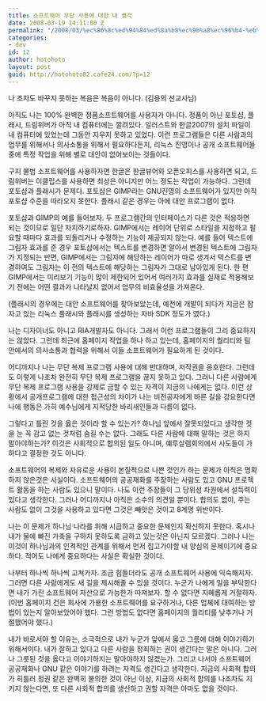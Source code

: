 ```yaml
---
title: 소프트웨어 무단 사용에 대한 내 생각
date: 2008-03-19 14:11:00 Z
permalink: "/2008/03/%ec%86%8c%ed%94%84%ed%8a%b8%ec%9b%a8%ec%96%b4-%eb%ac%b4%eb%8b%a8-%ec%82%ac%ec%9a%a9%ec%97%90-%eb%8c%80%ed%95%9c-%eb%82%b4-%ec%83%9d%ea%b0%81/"
categories:
- dev
id: 12
author: hotohoto
layout: post
guid: http://hotohoto82.cafe24.com/?p=12
---
```


나 조차도 바꾸지 못하는 복음은 복음이 아니다. (김용의 선교사님)

아직도 나는 100% 완벽한 정품소프트웨어를 사용자가 아니다. 정품이 아닌 포토샵, 플래시, 드림위버가 아직 내 컴퓨터에는 깔려있다. 일러스트와 한글2007의 설치 파일이 내 컴퓨터에 있었는데 그동안 지우지 못하고 있었다. 이런 프로그램들은 다른 사람과의 업무를 위해서나 의사소통을 위해서 필요하다든지, 리눅스 진영이나 공개 소프트웨어들 중에 특정 작업을 위해 별로 대안이 없어보이는 것들이다.

구지 불법 소프트웨어를 사용하자면 한글은 한글뷰어와 오픈오피스를 사용하면 되고, 드림위버는 이클립스를 사용하면 최상은 아니지만 어느 정도는 작업이 가능하다. 그런데 포토샵과 플래시가 문제다. 포토샵은 GIMP라는 GNU진영의 소프트웨어가 있지만 아직 포토샵 수준을 따라오지 못한다. 플래시 같은 경우는 아에 대안 프로그램이 없다.

포토샵과 GIMP의 예를 들어보자. 두 프로그램간의 인터페이스가 다른 것은 적응하면 되는 것이므로 일단 차치하기로하자. GIMP에서는 레이어 단위로 스타일을 지정하고 필요할 때마다 효과를 되돌리거나 수정하는 기능이 제공되지 않는다. 예를 들어 텍스트에 그림자 효과를 준 경우 포토샵에서는 텍스트를 변경하면 알아서 변경된 텍스트에 그림자가 지정되는 반면, GIMP에서는 그림자에 해당하는 레이어가 따로 생겨서 텍스트를 변경하여도 그림자는 이 전의 텍스트에 해당하는 그림자가 그대로 남아있게 된다. 한 편 GIMP에서는 미리보기 기능이 많이 제한되어 있어서 여러가지 효과를 실재로 적용해보기 전에는 어떤 결과가 나타날지 없어서 업무의 비효율성을 가져온다.

(플래시의 경우에는 대안 소프트웨어를 찾아보았는데, 예전에 개발이 되다가 지금은 잠자고 있는 리눅스 플래시와 플래시를 생성하는 자바 SDK 정도가 였다.)

나는 디자이너도 아니고 RIA개발자도 아니다. 그래서 이런 프로그램들이 그리 중요하지는 않았다. 그런데 최근에 홈페이지 작업을 하나 하고 있는데, 홈페이지의 퀄리티와 팀 안에서의 의사소통과 협력을 위해서 이들 소프트웨어가 필요하게 된 것이다.

어디까지나 나는 무단 복제 프로그램 사용에 대해 반대하며, 저작권을 옹호한다. 그런데도 이렇게 나조차 완전히 무단 복제 프로그램을 끊지 못하고 있다. 그러니 다른 사람에게 무단 복제 프로그램 사용을 강제로 금할 수 있는 자격이 지금의 나에게는 없다. 이런 상황에서 공개프로그램에 대한 접근성의 차이가 나는 비전공자에게 바른 길을 강요한다면 나에 행동은 가히 예수님에게 지적당한 바리새인들과 다름이 없다.

그렇다고 틀린 것을 옳은 것이라 할 수 있는가? 하나님 앞에서 잘못되었다고 생각한 것을 눈 꼭 감고 없는 것처럼 숨길 수는 없다. 그래도 다른 사람에 대해 말하는 것은 하지 말아야하는가? 이것은 사회적으로 합의된 일도 아니며, 예루살렘회의에서 사도들이 가하다고 결정한 것도 아니다.

소프트웨어의 복제와 자유로운 사용이 본질적으로 나쁜 것인가 하는 문제가 아직은 명확하지 않은것은 사실이다. 소프트웨어의 공공재화를 주장하는 사람도 있고 GNU 프로젝트 활동을 하는 사람도 있으니 말이다. 나도 이런 주장들이 그 당위성 차원에서 설득력이 있다고 생각한다. 그러나 어디까지나 아직은 소수의 의견일 뿐이다. 합의도 없이, 주는 사람도 없이 그것을 사용하고 있다면 그것은 빼앗은 것이고 8계명 위반이다.

나는 이 문제가 하나님 나라를 위해 시급하고 중요한 문제인지 확신하지 못한다. 혹시나 내가 물에 빠진 가축을 구하지 못하도록 금하고 있는것은 아닌지 모르겠다. 그러나 나는 이것이 하나님과의 인격적인 관계를 위해서 먼저 집고가야할 내 양심의 문제이기에 중요하다. 적어도 나에게 중요하다는 사실은 확실한 것이다.

나부터 하나씩 하나씩 고쳐가자. 조금 힘들더라도 공개 소프트웨어 사용에 익숙해지자. 그러면 다른 사람에게도 새 길을 제시해줄 수 있을 것이다. 누군가 나에게 일을 부탁한다면 내가 가진 소프트웨어 자산으로 가능한가 따져보자. 할 수 없다면 지혜롭게 거절하자. (이번 홈페이지 건은 회사에 가용한 소프트웨어를 요구하거나, 다른 업체에 대여하는 방법이 있는지 알아보았어야 했다. 그런 방법도 없다면 홈페이지의 퀄리티를 낮추거나 거절했어야 했다.)

내가 바로서야 할 이유는, 소극적으로 내가 누군가 앞에서 옳고 그름에 대해 이야기하기 위해서이다. 내가 잘하고 있다고 다른 사람을 정죄하는 권이 생긴다는 말은 아니다. 그러나 그릇된 것을 옳다고 이야기하지는 말아야하지 않겠는가. 그리고 나서야 소프트웨어 공공재화나 GNU 같은 이야기를 하려는 자격도 생긴다고 생각한다. 지금의 사회적 합의가 히틀러 정권 같은 완벽히 불의한 것이 아닌 이상, 지금의 사회적 합의를 나조차도 지키지 않는다면, 또 다른 사회적 합의를 생산하고 권할 자격은 아마도 없을 것이다.

